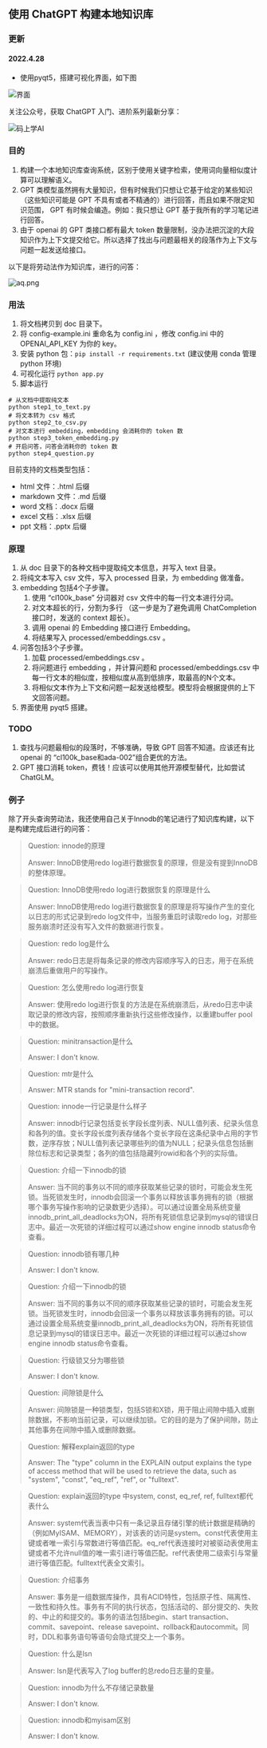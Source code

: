 ## 使用 ChatGPT 构建本地知识库


### 更新

#### 2022.4.28
- 使用pyqt5，搭建可视化界面，如下图

![界面](./interface.png)

关注公众号，获取 ChatGPT 入门、进阶系列最新分享：

![码上学AI](./wx.png)

### 目的

1. 构建一个本地知识库查询系统，区别于使用关键字检索，使用词向量相似度计算可以理解语义。
2. GPT 类模型虽然拥有大量知识，但有时候我们只想让它基于给定的某些知识（这些知识可能是 GPT 不具有或者不精通的）进行回答，而且如果不限定知识范围， GPT 有时候会编造。例如：我只想让 GPT 基于我所有的学习笔记进行回答。
3. 由于 openai 的 GPT 类接口都有最大 token 数量限制，没办法把沉淀的大段知识作为上下文提交给它。所以选择了找出与问题最相关的段落作为上下文与问题一起发送给接口。


以下是将劳动法作为知识库，进行的问答：

![aq.png](./qa.png)

### 用法

1. 将文档拷贝到 doc 目录下。
2. 将 config-example.ini 重命名为 config.ini ，修改 config.ini 中的 OPENAI_API_KEY 为你的 key。
3. 安装 python 包：`pip install -r requirements.txt` (建议使用 conda 管理 python 环境)
4. 可视化运行 `python app.py`
5. 脚本运行
```
# 从文档中提取纯文本
python step1_to_text.py
# 将文本转为 csv 格式
python step2_to_csv.py
# 对文本进行 embedding，embedding 会消耗你的 token 数
python step3_token_embedding.py
# 开启问答，问答会消耗你的 token 数
python step4_question.py
```



目前支持的文档类型包括：

- html 文件：.html 后缀
- markdown 文件：.md 后缀
- word 文档：.docx 后缀
- excel 文档：.xlsx 后缀
- ppt 文档：.pptx 后缀

### 原理

1. 从 doc 目录下的各种文档中提取纯文本信息，并写入 text 目录。
2. 将纯文本写入 csv 文件，写入 processed 目录，为 embedding 做准备。
3. embedding 包括4个子步骤。
    1. 使用 “cl100k_base” 分词器对 csv 文件中的每一行文本进行分词。
    2. 对文本超长的行，分割为多行 （这一步是为了避免调用 ChatCompletion 接口时，发送的 context 超长）。
    3. 调用 openai 的 Embedding 接口进行 Embedding。
    4. 将结果写入 processed/embeddings.csv 。
4. 问答包括3个子步骤。
    1. 加载 processed/embeddings.csv 。
    2. 将问题进行 embedding ，并计算问题和 processed/embeddings.csv 中每一行文本的相似度，按相似度从高到低排序，取最高的N个文本。
    3. 将相似文本作为上下文和问题一起发送给模型。模型将会根据提供的上下文回答问题。
5. 界面使用 pyqt5 搭建。

### TODO

1. 查找与问题最相似的段落时，不够准确，导致 GPT 回答不知道。应该还有比 openai 的 “cl100k_base和ada-002”组合更优的方法。
2. GPT 接口消耗 token，费钱！应该可以使用其他开源模型替代，比如尝试 ChatGLM。


### 例子

除了开头查询劳动法，我还使用自己关于Innodb的笔记进行了知识库构建，以下是构建完成后进行的问答：

>Question: innode的原理
>
>Answer: InnoDB使用redo log进行数据恢复的原理，但是没有提到InnoDB的整体原理。

>Question: InnoDB使用redo log进行数据恢复的原理是什么
>
>Answer: InnoDB使用redo log进行数据恢复的原理是将写操作产生的变化以日志的形式记录到redo log文件中，当服务重启时读取redo log，对那些服务崩溃时还没有写入文件的数据进行恢复。

>Question: redo log是什么
>
>Answer: redo日志是将每条记录的修改内容顺序写入的日志，用于在系统崩溃后重做用户的写操作。

>Question: 怎么使用redo log进行恢复
>
>Answer: 使用redo log进行恢复的方法是在系统崩溃后，从redo日志中读取记录的修改内容，按照顺序重新执行这些修改操作，以重建buffer pool中的数据。

>Question: minitransaction是什么
>
>Answer: I don't know.

>Question: mtr是什么
>
>Answer: MTR stands for "mini-transaction record".

>Question: innode一行记录是什么样子
>
>Answer: innodb行记录包括变长字段长度列表、NULL值列表、纪录头信息和各列的值。变长字段长度列表存储各个变长字段在这条纪录中占用的字节数，逆序存放；NULL值列表记录哪些列的值为NULL；纪录头信息包括删除位标志和记录类型；各列的值包括隐藏列rowid和各个列的实际值。

>Question: 介绍一下innodb的锁
>
>Answer: 当不同的事务以不同的顺序获取某些记录的锁时，可能会发生死锁。当死锁发生时，innodb会回滚一个事务以释放该事务拥有的锁（根据哪个事务写操作影响的记录数更少选择）。可以通过设置全局系统变量innodb_print_all_deadlocks为ON，将所有死锁信息记录到mysql的错误日志中。最近一次死锁的详细过程可以通过show engine innodb status命令查看。

>Question: innodb锁有哪几种
>
>Answer: I don't know.

>Question: 介绍一下innodb的锁
>
>Answer: 当不同的事务以不同的顺序获取某些记录的锁时，可能会发生死锁。当死锁发生时，innodb会回滚一个事务以释放该事务拥有的锁。可以通过设置全局系统变量innodb_print_all_deadlocks为ON，将所有死锁信息记录到mysql的错误日志中。最近一次死锁的详细过程可以通过show engine innodb status命令查看。

>Question: 行级锁又分为哪些锁
>
>Answer: I don't know.

>Question: 间隙锁是什么
>
>Answer: 间隙锁是一种锁类型，包括S锁和X锁，用于阻止间隙中插入或删除数据，不影响当前记录，可以继续加锁。它的目的是为了保护间隙，防止其他事务在间隙中插入或删除数据。

>Question: 解释explain返回的type
>
>Answer: The "type" column in the EXPLAIN output explains the type of access method that will be used to retrieve the data, such as "system", "const", "eq_ref", "ref", or "fulltext".

>Question: explain返回的type 中system, const, eq_ref, ref, fulltext都代表什么
>
>Answer: system代表当表中只有一条记录且存储引擎的统计数据是精确的（例如MyISAM、MEMORY），对该表的访问是system。const代表使用主键或者唯一索引与常数进行等值匹配。eq_ref代表连接时对被驱动表使用主键或者不允许null值的唯一索引进行等值匹配。ref代表使用二级索引与常量进行等值匹配。fulltext代表全文索引。

>Question: 介绍事务
>
>Answer: 事务是一组数据库操作，具有ACID特性，包括原子性、隔离性、一致性和持久性。事务有不同的执行状态，包括活动的、部分提交的、失败的、中止的和提交的。事务的语法包括begin、start transaction、commit、savepoint、release savepoint、rollback和autocommit。同时，DDL和事务语句等语句会隐式提交上一个事务。

>Question: 什么是lsn
>
>Answer: lsn是代表写入了log buffer的总redo日志量的变量。

>Question: innodb为什么不存储记录数量
>
>Answer: I don't know.

>Question: innodb和myisam区别
>
>Answer: I don't know.